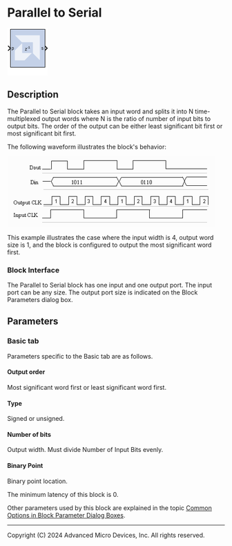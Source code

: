 # Parallel to Serial

![](./Images/block.png)

## Description

The Parallel to Serial block takes an input word and splits it into N
time-multiplexed output words where N is the ratio of number of input
bits to output bits. The order of the output can be either least
significant bit first or most significant bit first.

The following waveform illustrates the block's behavior:

![](./Images/jiv1538085483379.png)  

This example illustrates the case where the input width is 4, output
word size is 1, and the block is configured to output the most
significant word first.

### Block Interface

The Parallel to Serial block has one input and one output port. The
input port can be any size. The output port size is indicated on the
Block Parameters dialog box.

## Parameters

### Basic tab  
Parameters specific to the Basic tab are as follows.

#### Output order  
Most significant word first or least significant word first.

#### Type  
Signed or unsigned.

#### Number of bits  
Output width. Must divide Number of Input Bits evenly.

#### Binary Point  
Binary point location.

The minimum latency of this block is 0.

Other parameters used by this block are explained in the topic [Common
Options in Block Parameter Dialog
Boxes](../../GEN/common-options/README.md).

--------------
Copyright (C) 2024 Advanced Micro Devices, Inc.
All rights reserved.
